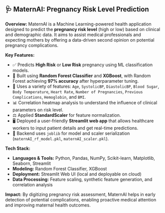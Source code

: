 

## 🩺 MaternAI: Pregnancy Risk Level Prediction

**Overview:**
MaternAI is a Machine Learning-powered health application designed to predict the **pregnancy risk level** (high or low) based on clinical and demographic data. It aims to assist medical professionals and expecting mothers by offering a data-driven second opinion on potential pregnancy complications.

**Key Features:**

* ✅ Predicts **High Risk** or **Low Risk** pregnancy using ML classification models.
* 🧠 Built using **Random Forest Classifier** and **XGBoost**, with Random Forest achieving **97% accuracy** after hyperparameter tuning.
* 🔬 Uses a variety of features:
  `Age`, `SystolicBP`, `DiastolicBP`, `Blood Sugar`, `Body Temperature`, `Heart Rate`, `Number of Pregnancies`, `Previous Complications`, `Hemoglobin`, and `BMI`.
* 📊 Correlation heatmap analysis to understand the influence of clinical parameters on risk level.
* ⚖️ Applied **StandardScaler** for feature normalization.
* 🖥️ Deployed a user-friendly **Streamlit web app** that allows healthcare workers to input patient details and get real-time predictions.
* 💾 Backend uses `joblib` for model and scaler serialization (`maternAI_rf_model.pkl`, `maternAI_scaler.pkl`).

**Tech Stack:**

* **Languages & Tools:** Python, Pandas, NumPy, Scikit-learn, Matplotlib, Seaborn, Streamlit
* **Modeling:** Random Forest Classifier, XGBoost
* **Deployment:** Streamlit Web UI (local and deployable on cloud)
* **Data Processing:** Feature scaling, synthetic feature generation, and correlation analysis

**Impact:**
By digitizing pregnancy risk assessment, MaternAI helps in early detection of potential complications, enabling proactive medical attention and improving maternal health outcomes.



